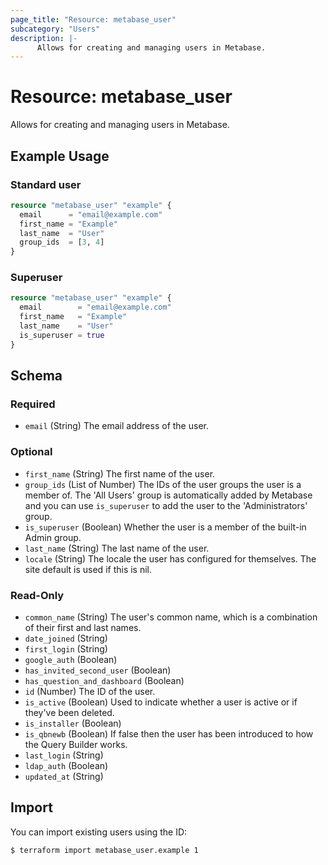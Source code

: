 ```yaml
---
page_title: "Resource: metabase_user"
subcategory: "Users"
description: |-
      Allows for creating and managing users in Metabase.
---
```


# Resource: metabase_user

Allows for creating and managing users in Metabase.

## Example Usage

### Standard user

```terraform
resource "metabase_user" "example" {
  email      = "email@example.com"
  first_name = "Example"
  last_name  = "User"
  group_ids  = [3, 4]
}
```

### Superuser

```terraform
resource "metabase_user" "example" {
  email        = "email@example.com"
  first_name   = "Example"
  last_name    = "User"
  is_superuser = true
}
```

<!-- schema generated by tfplugindocs -->
## Schema

### Required

- `email` (String) The email address of the user.

### Optional

- `first_name` (String) The first name of the user.
- `group_ids` (List of Number) The IDs of the user groups the user is a member of. The 'All Users' group is automatically added by Metabase and you can use `is_superuser` to add the user to the 'Administrators' group.
- `is_superuser` (Boolean) Whether the user is a member of the built-in Admin group.
- `last_name` (String) The last name of the user.
- `locale` (String) The locale the user has configured for themselves. The site default is used if this is nil.

### Read-Only

- `common_name` (String) The user's common name, which is a combination of their first and last names.
- `date_joined` (String)
- `first_login` (String)
- `google_auth` (Boolean)
- `has_invited_second_user` (Boolean)
- `has_question_and_dashboard` (Boolean)
- `id` (Number) The ID of the user.
- `is_active` (Boolean) Used to indicate whether a user is active or if they've been deleted.
- `is_installer` (Boolean)
- `is_qbnewb` (Boolean) If false then the user has been introduced to how the Query Builder works.
- `last_login` (String)
- `ldap_auth` (Boolean)
- `updated_at` (String)

## Import

You can import existing users using the ID:

```shell
$ terraform import metabase_user.example 1
```
